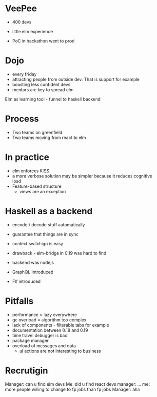 # VeePee

- 400 devs
- little elm experience

- PoC in hackathon went to prod

# Dojo
- every friday
- attracting people from outside dev. That is support for example
- boosting less confident devs
- mentors are key to spread elm

Elm as learning tool - funnel to haskell backend


# Process
- Two teams on greenfield
- Two teams moving from react to elm


# In practice
- elm enforces KISS
- a more verbose solution may be simpler because it reduces cognitive load
- Feature-based structure
  - views are an exception

# Haskell as a backend
- encode / decode stuff automatically
- guarantee that things are in sync
- context switchign is easy
- drawback - elm-bridge in 0.19 was hard to find

- backend was nodejs
- GraphQL introduced
- F# introduced

# Pitfalls
- performance > lazy everywhere
- gc overload = algorithm too complex
- lack of components - filterable tabs for example
- documentation between 0.18 and 0.19
- time travel debugger is bad
- package manager
- overload of messages and data
  - ui actions are not interesting to business

# Recrutigin
Manager: can u find elm devs
Me: did u find react devs
manager: ...
me: more people willing to change to fp jobs than fp jobs
Manager: aha
